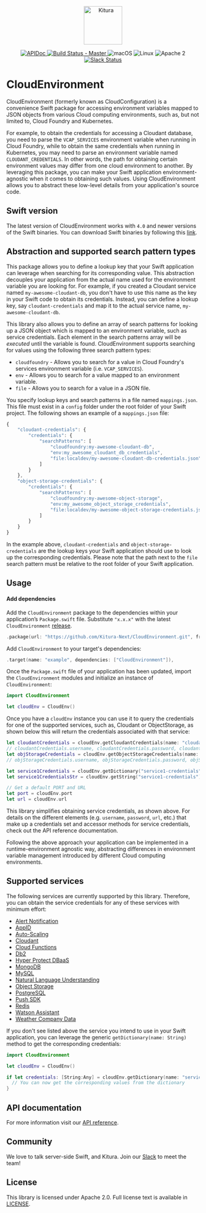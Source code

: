 <p align="center">
    <a href="http://kituranext.org/">
        <img src="https://raw.githubusercontent.com/Kitura-Next/Kitura/master/Sources/Kitura/resources/kitura-bird.svg?sanitize=true" height="100" alt="Kitura">
    </a>
</p>

<p align="center">
<a href="https://kitura-next.github.io/CloudEnvironment/index.html">
<img src="https://img.shields.io/badge/apidoc-CloudEnvironment-1FBCE4.svg?style=flat" alt="APIDoc">
</a>
    <a href="https://travis-ci.org/Kitura-Next/CloudEnvironment">
    <img src="https://travis-ci.org/Kitura-Next/CloudEnvironment.svg?branch=master" alt="Build Status - Master">
    </a>
    <img src="https://img.shields.io/badge/os-macOS-green.svg?style=flat" alt="macOS">
    <img src="https://img.shields.io/badge/os-linux-green.svg?style=flat" alt="Linux">
    <img src="https://img.shields.io/badge/license-Apache2-blue.svg?style=flat" alt="Apache 2">
    <a href="http://swift-at-ibm-slack.mybluemix.net/">
    <img src="http://swift-at-ibm-slack.mybluemix.net/badge.svg" alt="Slack Status">
    </a>
</p>

# CloudEnvironment
CloudEnvironment (formerly known as CloudConfiguration) is a convenience Swift package for accessing environment variables mapped to JSON objects from various Cloud computing environments, such as, but not limited to, Cloud Foundry and Kubernetes.

For example, to obtain the credentials for accessing a Cloudant database, you need to parse the `VCAP_SERVICES` environment variable when running in Cloud Foundry, while to obtain the same credentials when running in Kubernetes, you may need to parse an environment variable named `CLOUDANT_CREDENTIALS`. In other words, the path for obtaining certain environment values may differ from one cloud environment to another. By leveraging this package, you can make your Swift application environment-agnostic when it comes to obtaining such values. Using CloudEnvironment allows you to abstract these low-level details from your application's source code.

## Swift version
The latest version of CloudEnvironment works with `4.0` and newer versions of the Swift binaries. You can download Swift binaries by following this [link](https://swift.org/download/#releases).

## Abstraction and supported search pattern types
This package allows you to define a lookup key that your Swift application can leverage when searching for its corresponding value. This abstraction decouples your application from the actual name used for the environment variable you are looking for. For example, if you created a Cloudant service named `my-awesome-cloudant-db`, you don't have to use this name as the key in your Swift code to obtain its credentials. Instead, you can define a lookup key, say `cloudant-credentials` and map it to the actual service name, `my-awesome-cloudant-db`.

This library also allows you to define an array of search patterns for looking up a JSON object which is mapped to an environment variable, such as service credentials. Each element in the search patterns array will be *executed* until the variable is found. CloudEnvironment supports searching for values using the following three search pattern types:

- `cloudfoundry` - Allows you to search for a value in Cloud Foundry's services environment variable (i.e. `VCAP_SERVICES`).
- `env` - Allows you to search for a value mapped to an environment variable.
- `file` - Allows you to search for a value in a JSON file.

You specify lookup keys and search patterns in a file named `mappings.json`. This file must exist in a `config` folder under the root folder of your Swift project. The following shows an example of a `mappings.json` file:

```javascript
{
    "cloudant-credentials": {
        "credentials": {
            "searchPatterns": [
                "cloudfoundry:my-awesome-cloudant-db",
                "env:my_awesome_cloudant_db_credentials",
                "file:localdev/my-awesome-cloudant-db-credentials.json"
            ]
        }
    },
    "object-storage-credentials": {
        "credentials": {
            "searchPatterns": [
                "cloudfoundry:my-awesome-object-storage",
                "env:my_awesome_object_storage_credentials",
                "file:localdev/my-awesome-object-storage-credentials.json"
            ]
        }
    }
}
```

In the example above, `cloudant-credentials` and `object-storage-credentials` are the lookup keys your Swift application should use to look up the corresponding credentials. Please note that the path next to the `file` search pattern must be relative to the root folder of your Swift application.

## Usage

#### Add dependencies

Add the `CloudEnvironment` package to the dependencies within your application’s `Package.swift` file. Substitute `"x.x.x"` with the latest `CloudEnvironment` [release](https://github.com/Kitura-Next/CloudEnvironment/releases).

```swift
.package(url: "https://github.com/Kitura-Next/CloudEnvironment.git", from: "x.x.x")
```

Add `CloudEnvironment` to your target's dependencies:

```swift
.target(name: "example", dependencies: ["CloudEnvironment"]),
```

 Once the `Package.swift` file of your application has been updated, import the `CloudEnvironment` modules and initialize an instance of `CloudEnvironment`:

```swift
import CloudEnvironment

let cloudEnv = CloudEnv()
```

Once you have a `cloudEnv` instance you can use it to query the credentials for one of the supported services, such as, Cloudant or ObjectStorage, as shown below this will return the credentials associated with that service:

```swift
let cloudantCredentials = cloudEnv.getCloudantCredentials(name: "cloudant-credentials")
// cloudantCredentials.username, cloudantCredentials.password, cloudantCredentials.url, etc.
let objStorageCredentials = cloudEnv.getObjectStorageCredentials(name: "object-storage-credentials")
// objStorageCredentials.username, objStorageCredentials.password, objStorageCredentials.projectID, etc.

let service1Credentials = cloudEnv.getDictionary("service1-credentials")
let service1CredentialsStr = cloudEnv.getString("service1-credentials")

// Get a default PORT and URL
let port = cloudEnv.port
let url = cloudEnv.url
```

This library simplifies obtaining service credentials, as shown above. For details on the different elements (e.g. `username`, `password`, `url`, etc.) that make up a credentials set and accessor methods for service credentials, check out the API reference documentation.

Following the above approach your application can be implemented in a runtime-environment agnostic way, abstracting differences in environment variable management introduced by different Cloud computing environments.

## Supported services
The following services are currently supported by this library. Therefore, you can obtain the service credentials for any of these services with minimum effort:
- [Alert Notification](https://cloud.ibm.com/catalog/services/alert-notification)
- [AppID](https://cloud.ibm.com/catalog/services/appID)
- [Auto-Scaling](https://cloud.ibm.com/catalog/services/auto-scaling)
- [Cloudant](https://cloud.ibm.com/catalog/services/cloudant)
- [Cloud Functions](https://cloud.ibm.com/openwhisk)
- [Db2](https://cloud.ibm.com/catalog/services/db2-on-cloud)
- [Hyper Protect DBaaS](https://cloud.ibm.com/catalog/services/hyper-protect-dbaas)
- [MongoDB](https://cloud.ibm.com/catalog/services/databases-for-mongodb)
- [MySQL](https://cloud.ibm.com/catalog/services/compose-for-mysql)
- [Natural Language Understanding](https://cloud.ibm.com/catalog/services/natural-language-understanding)
- [Object Storage](https://docs.openstack.org/swift/latest/)
- [PostgreSQL](https://cloud.ibm.com/catalog/services/databases-for-postgresql)
- [Push SDK](https://cloud.ibm.com/catalog/services/push-notifications)
- [Redis](https://cloud.ibm.com/catalog/services/databases-for-redis)
- [Watson Assistant](https://cloud.ibm.com/catalog/services/watson-assistant)
- [Weather Company Data](https://cloud.ibm.com/catalog/services/weather-company-data)

If you don't see listed above the service you intend to use in your Swift application, you can leverage the generic `getDictionary(name: String)` method to get the corresponding credentials:

```swift
import CloudEnvironment

let cloudEnv = CloudEnv()

if let credentials: [String:Any] = cloudEnv.getDictionary(name: "service1-credentials") {
  // You can now get the corresponding values from the dictionary
}
```

## API documentation

For more information visit our [API reference](http://kitura-next.github.io/CloudEnvironment/).

## Community

We love to talk server-side Swift, and Kitura. Join our [Slack](http://swift-at-ibm-slack.mybluemix.net/) to meet the team!

## License

This library is licensed under Apache 2.0. Full license text is available in [LICENSE](https://github.com/Kitura-Next/CloudEnvironment/blob/master/LICENSE).
